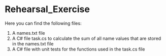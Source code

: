 # Rehearsal_Exercise

Here you can find the following files:


1. A names.txt file
2. A C# file task.cs to calculate the sum of all name values that are stored in the names.txt file
3. A C# file with unit tests for the functions used in the task.cs file
